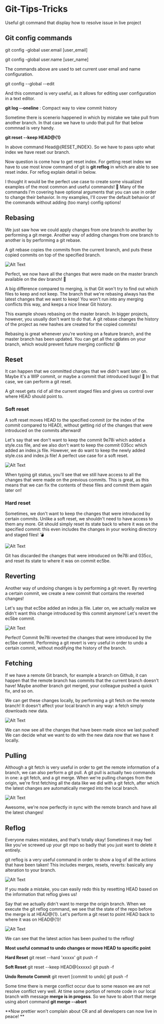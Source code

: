 # Git-Tips-Tricks
Useful git command that display how to resolve issue in live project

## Git config commands
 git config -global user.email [user_email]

 git config -global user.name [user_name]

 The commands above are used to set current user email and name configuration.

 git config --global --edit

 And this command is very useful, as it allows for editing user configuration in a text editor.
 
**git log --oneline** : Compact way to view commit history 

Sometime there is scenerio happened in which by mistake we take pull from another branch. In that case we have to undo that 
pull for that below commnad is very handy.

**git reset --keep HEAD@{1}**

In above command Head@{RESET_INDEX}. So we have to pass upto what index we have reset our branch.

Now question is come how to get reset index. For getting reset index we have to use most know command of git is **git reflog** in which are able to see reset index. For reflog explain detail in below.

I thought it would be the perfect use case to create some visualized examples of the most common and useful commands! 🥳 Many of the commands I'm covering have optional arguments that you can use in order to change their behavior. In my examples, I'll cover the default behavior of the commands without adding (too many) config options!

## Rebasing
We just saw how we could apply changes from one branch to another by performing a git merge. Another way of adding changes from one branch to another is by performing a git rebase.

A git rebase copies the commits from the current branch, and puts these copied commits on top of the specified branch.

![Alt Text](https://res.cloudinary.com/practicaldev/image/fetch/s--EIY4OOcE--/c_limit%2Cf_auto%2Cfl_progressive%2Cq_66%2Cw_880/https://dev-to-uploads.s3.amazonaws.com/i/dwyukhq8yj2xliq4i50e.gif)

Perfect, we now have all the changes that were made on the master branch available on the dev branch! 🎊

A big difference compared to merging, is that Git won't try to find out which files to keep and not keep. The branch that we're rebasing always has the latest changes that we want to keep! You won't run into any merging conflicts this way, and keeps a nice linear Git history.

This example shows rebasing on the master branch. In bigger projects, however, you usually don't want to do that. A git rebase changes the history of the project as new hashes are created for the copied commits!

Rebasing is great whenever you're working on a feature branch, and the master branch has been updated. You can get all the updates on your branch, which would prevent future merging conflicts! 😄

## Reset

It can happen that we committed changes that we didn't want later on. Maybe it's a WIP commit, or maybe a commit that introduced bugs! 🐛 In that case, we can perform a git reset.

A git reset gets rid of all the current staged files and gives us control over where HEAD should point to.

### Soft reset

A soft reset moves HEAD to the specified commit (or the index of the commit compared to HEAD), without getting rid of the changes that were introduced on the commits afterward!

Let's say that we don't want to keep the commit 9e78i which added a style.css file, and we also don't want to keep the commit 035cc which added an index.js file. However, we do want to keep the newly added style.css and index.js file! A perfect use case for a soft reset.

![Alt Text](https://res.cloudinary.com/practicaldev/image/fetch/s---GveiZe---/c_limit%2Cf_auto%2Cfl_progressive%2Cq_66%2Cw_880/https://dev-to-uploads.s3.amazonaws.com/i/je5240aqa5uw9d8j3ibb.gif)

When typing git status, you'll see that we still have access to all the changes that were made on the previous commits. This is great, as this means that we can fix the contents of these files and commit them again later on!

### Hard reset

Sometimes, we don't want to keep the changes that were introduced by certain commits. Unlike a soft reset, we shouldn't need to have access to them any more. Git should simply reset its state back to where it was on the specified commit: this even includes the changes in your working directory and staged files! 💣

![Alt Text](https://res.cloudinary.com/practicaldev/image/fetch/s--GqjwnYkF--/c_limit%2Cf_auto%2Cfl_progressive%2Cq_66%2Cw_880/https://dev-to-uploads.s3.amazonaws.com/i/hlh0kowt3hov1xhcku38.gif)

Git has discarded the changes that were introduced on 9e78i and 035cc, and reset its state to where it was on commit ec5be.

## Reverting

Another way of undoing changes is by performing a git revert. By reverting a certain commit, we create a new commit that contains the reverted changes!

Let's say that ec5be added an index.js file. Later on, we actually realize we didn't want this change introduced by this commit anymore! Let's revert the ec5be commit.

![Alt Text](https://res.cloudinary.com/practicaldev/image/fetch/s--eckmvr2M--/c_limit%2Cf_auto%2Cfl_progressive%2Cq_66%2Cw_880/https://dev-to-uploads.s3.amazonaws.com/i/3kkd2ahn41zixs12xgpf.gif)

Perfect! Commit 9e78i reverted the changes that were introduced by the ec5be commit. Performing a git revert is very useful in order to undo a certain commit, without modifying the history of the branch.

## Fetching

If we have a remote Git branch, for example a branch on Github, it can happen that the remote branch has commits that the current branch doesn't have! Maybe another branch got merged, your colleague pushed a quick fix, and so on.

We can get these changes locally, by performing a git fetch on the remote branch! It doesn't affect your local branch in any way: a fetch simply downloads new data.

![Alt Text](https://res.cloudinary.com/practicaldev/image/fetch/s--38PuARw2--/c_limit%2Cf_auto%2Cfl_progressive%2Cq_66%2Cw_880/https://dev-to-uploads.s3.amazonaws.com/i/bulx1voegfji4vwgndh4.gif)

We can now see all the changes that have been made since we last pushed! We can decide what we want to do with the new data now that we have it locally.

## Pulling

Although a git fetch is very useful in order to get the remote information of a branch, we can also perform a git pull. A git pull is actually two commands in one: a git fetch, and a git merge. When we're pulling changes from the origin, we're first fetching all the data like we did with a git fetch, after which the latest changes are automatically merged into the local branch.

![Alt Text](https://res.cloudinary.com/practicaldev/image/fetch/s---X5AXldj--/c_limit%2Cf_auto%2Cfl_progressive%2Cq_66%2Cw_880/https://dev-to-uploads.s3.amazonaws.com/i/zifpnl1h6a4tk4qdc9sy.gif)

Awesome, we're now perfectly in sync with the remote branch and have all the latest changes! 

## Reflog

Everyone makes mistakes, and that's totally okay! Sometimes it may feel like you've screwed up your git repo so badly that you just want to delete it entirely.

git reflog is a very useful command in order to show a log of all the actions that have been taken! This includes merges, resets, reverts: basically any alteration to your branch.

![Alt Text](https://res.cloudinary.com/practicaldev/image/fetch/s--MMUdOS0P--/c_limit%2Cf_auto%2Cfl_progressive%2Cq_66%2Cw_880/https://dev-to-uploads.s3.amazonaws.com/i/1aqek1py1knwl926ele7.gif)

If you made a mistake, you can easily redo this by resetting HEAD based on the information that reflog gives us!

Say that we actually didn't want to merge the origin branch. When we execute the git reflog command, we see that the state of the repo before the merge is at HEAD@{1}. Let's perform a git reset to point HEAD back to where it was on HEAD@{1}!

![Alt Text](https://res.cloudinary.com/practicaldev/image/fetch/s--A1UMM2AH--/c_limit%2Cf_auto%2Cfl_progressive%2Cq_66%2Cw_880/https://dev-to-uploads.s3.amazonaws.com/i/9z9rhtbw7mrigp0miijz.gif)

We can see that the latest action has been pushed to the reflog!

**Most useful commad to undo changes or move HEAD to specific point**

**Hard Reset**
git reset --hard 'xxxxx'
git push -f

**Soft Reset**
git reset --keep HEAD@{xxxxx}
git push -f

**Undo Remote Commit**
git revert [commit to undo]
git push -f

Some time there is merge conflict occur due to some reason we are not resolve conflict very well. At time some portion of remote code in our local branch with message **merge is in progess**. So we have to abort that merge using abort command
**git merge --abort**

**Now prettier won't complain about CR and all developers can now live in peace! **
